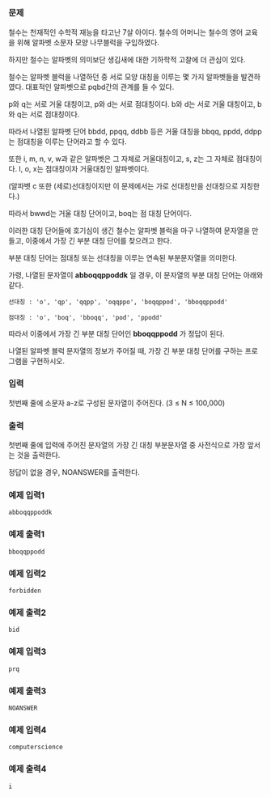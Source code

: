 # 

### 문제

 철수는 천재적인 수학적 재능을 타고난 7살 아이다. 철수의 어머니는 철수의 영어 교육을 위해 알파벳 소문자 모양 나무블럭을 구입하였다. 
 
 하지만 철수는 알파벳의 의미보단 생김새에 대한 기하학적 고찰에 더 관심이 있다.
 
 철수는 알파벳 블럭을 나열하던 중 서로 모양 대칭을 이루는 몇 가지 알파벳들을 발견하였다. 대표적인 알파벳으로 pqbd간의 관계를 들 수 있다.
 
 p와 q는 서로 거울 대칭이고, p와 d는 서로 점대칭이다. b와 d는 서로 거울 대칭이고, b와 q는 서로 점대칭이다.
  
 따라서 나열된 알파벳 단어 bbdd, ppqq, ddbb 등은 거울 대칭을 bbqq, ppdd, ddpp는 점대칭을 이루는 단어라고 할 수 있다.
 
 또한 i, m, n, v, w과 같은 알파벳은 그 자체로 거울대칭이고, s, z는 그 자체로 점대칭이다. l, o, x는 점대칭이자 거울대칭인 알파벳이다.
 
 (알파벳 c 또한 (세로)선대칭이지만 이 문제에서는 가로 선대칭만을 선대칭으로 지칭한다.)
 
 따라서 bwwd는 거울 대칭 단어이고, boq는 점 대칭 단어이다.
 
 
 이러한 대칭 단어들에 호기심이 생긴 철수는 알파벳 블럭을 마구 나열하여 문자열을 만들고, 이중에서 가장 긴 부분 대칭 단어를 찾으려고 한다.
 
 부분 대칭 단어는 점대칭 또는 선대칭을 이루는 연속된 부분문자열을 의미한다.
 
 가령, 나열된 문자열이 __abboqqppoddk__ 일 경우, 이 문자열의 부분 대칭 단어는 아래와 같다.
 
 ```
 선대칭 : 'o', 'qp', 'qqpp', 'oqqppo', 'boqqppod', 'bboqqppodd'
 
 점대칭 : 'o', 'boq', 'bboqq', 'pod', 'ppodd'
 ```
 
 따라서 이중에서 가장 긴 부분 대칭 단어인 __bboqqppodd__ 가 정답이 된다.
 
 나열된 알파벳 블럭 문자열의 정보가 주어질 때, 가장 긴 부분 대칭 단어를 구하는 프로그램을 구현하시오.

### 입력

첫번째 줄에 소문자 a-z로 구성된 문자열이 주어진다. (3 ≤ N ≤ 100,000)

### 출력

첫번째 줄에 입력에 주어진 문자열의 가장 긴 대칭 부분문자열 중 사전식으로 가장 앞서는 것을 출력한다.

정답이 없을 경우, NOANSWER를 출력한다.

### 예제 입력1

```
abboqqppoddk
```

### 예제 출력1

```
bboqqppodd
```

### 예제 입력2

```
forbidden
```

### 예제 출력2

```
bid
```

### 예제 입력3

```
prq

```

### 예제 출력3

```
NOANSWER
```

### 예제 입력4

```
computerscience
```

### 예제 출력4
```
i
```
